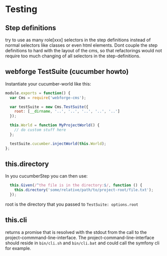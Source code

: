 # Testing

## Step definitions

try to use as many role[xxx] selectors in the step definitions instead of normal selectors like classes or even html elements. Dont couple the step definitions to hard with the layout of the cms, so that refactorings would not require too much changing of all selectors in the step-definitions.

## webforge TestSuite (cucumber howto)

Instantiate your cucumber-world like this:

```js
module.exports = function() {
  var Cms = require('webforge-cms');

  var testSuite = new Cms.TestSuite({
    root: [__dirname, '..', '..', '..', '..', '..']
  });

  this.World = function MyProjectWorld() {
    // do custom stuff here
  };

  testSuite.cucumber.injectWorld(this.World);
};
```

## this.directory

In you cucumberStep you can then use:

```js
  this.Given(/^the file is in the directory:$/, function () {
    this.directory('some/relative/path/to/project-root/file.txt');
  });
```

root is the directory that you passed to `TestSuite: options.root`

## this.cli

returns a promise that is resolved with the stdout from the call to the project-commmand-line-interface. The project-command-line-interface should reside in `bin/cli.sh` and `bin/cli.bat` and could call the symfony cli for example.